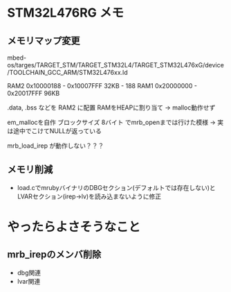 # STM32L476RG メモ

## メモリマップ変更

mbed-os/targes/TARGET_STM/TARGET_STM32L4/TARGET_STM32L476xG/device/TOOLCHAIN_GCC_ARM/STM32L476xx.ld

RAM2 0x10000188 - 0x10007FFF 32KB - 188
RAM1 0x20000000 - 0x20017FFF 96KB

.data, .bss などを RAM2 に配置
RAMをHEAPに割り当て
→ malloc動作せず

em_mallocを自作
ブロックサイズ 8バイト でmrb_openまでは行けた模様
→ 実は途中でこけてNULLが返っている

mrb_load_irep が動作しない？？？

## メモリ削減
- load.cでmrubyバイナリのDBGセクション(デフォルトでは存在しない)とLVARセクション(irep->lv)を読み込まないように修正

# やったらよさそうなこと
## mrb_irepのメンバ削除
- dbg関連
- lvar関連
